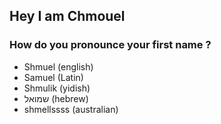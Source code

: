 ## Hey I am Chmouel

### How do you pronounce your first name ?

* Shmuel (english)
* Samuel (Latin)
* Shmulik (yidish)
* שמואל (hebrew)
* shmellssss (australian)  
